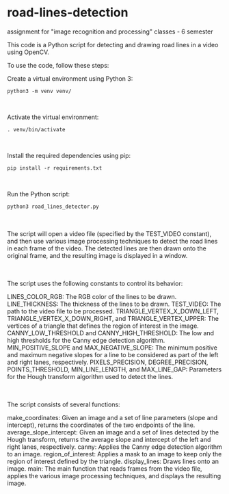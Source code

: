 # road-lines-detection
assignment for "image recognition and processing" classes - 6 semester


This code is a Python script for detecting and drawing road lines in a video using OpenCV.

To use the code, follow these steps:

Create a virtual environment using Python 3:

```
python3 -m venv venv/
```
<br>

Activate the virtual environment:
```
. venv/bin/activate
```
<br>

Install the required dependencies using pip:

```
pip install -r requirements.txt
```

<br>

Run the Python script:
```
python3 road_lines_detector.py
```
<br><br>
The script will open a video file (specified by the TEST_VIDEO constant), and then use various image processing techniques to detect the road lines in each frame of the video. The detected lines are then drawn onto the original frame, and the resulting image is displayed in a window.

<br><br>
The script uses the following constants to control its behavior:

LINES_COLOR_RGB: The RGB color of the lines to be drawn.
LINE_THICKNESS: The thickness of the lines to be drawn.
TEST_VIDEO: The path to the video file to be processed.
TRIANGLE_VERTEX_X_DOWN_LEFT, TRIANGLE_VERTEX_X_DOWN_RIGHT, and TRIANGLE_VERTEX_UPPER: The vertices of a triangle that defines the region of interest in the image.
CANNY_LOW_THRESHOLD and CANNY_HIGH_THRESHOLD: The low and high thresholds for the Canny edge detection algorithm.
MIN_POSITIVE_SLOPE and MAX_NEGATIVE_SLOPE: The minimum positive and maximum negative slopes for a line to be considered as part of the left and right lanes, respectively.
PIXELS_PRECISION, DEGREE_PRECISION, POINTS_THRESHOLD, MIN_LINE_LENGTH, and MAX_LINE_GAP: Parameters for the Hough transform algorithm used to detect the lines.

<br><br>
The script consists of several functions:

make_coordinates: Given an image and a set of line parameters (slope and intercept), returns the coordinates of the two endpoints of the line.
average_slope_intercept: Given an image and a set of lines detected by the Hough transform, returns the average slope and intercept of the left and right lanes, respectively.
canny: Applies the Canny edge detection algorithm to an image.
region_of_interest: Applies a mask to an image to keep only the region of interest defined by the triangle.
display_lines: Draws lines onto an image.
main: The main function that reads frames from the video file, applies the various image processing techniques, and displays the resulting image.

